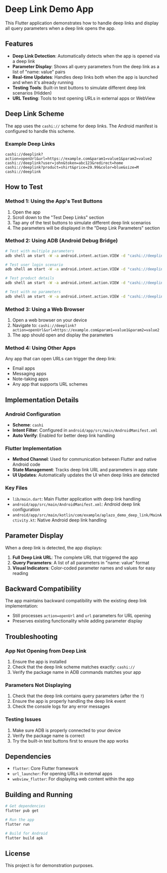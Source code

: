 # Deep Link Demo App

This Flutter application demonstrates how to handle deep links and display all query parameters when a deep link opens the app.

## Features

- **Deep Link Detection**: Automatically detects when the app is opened via a deep link
- **Parameter Display**: Shows all query parameters from the deep link as a list of "name: value" pairs
- **Real-time Updates**: Handles deep links both when the app is launched and when it's already running
- **Testing Tools**: Built-in test buttons to simulate different deep link scenarios (Hidden)
- **URL Testing**: Tools to test opening URLs in external apps or WebView

## Deep Link Scheme

The app uses the `cashi://` scheme for deep links. The Android manifest is configured to handle this scheme.

### Example Deep Links

```
cashi://deeplink?action=openUrl&url=https://example.com&param1=value1&param2=value2
cashi://deeplink?user=john&token=abc123&redirect=home
cashi://deeplink?product=shirt&price=29.99&color=blue&size=M
cashi://deeplink
```

## How to Test

### Method 1: Using the App's Test Buttons
1. Open the app
2. Scroll down to the "Test Deep Links" section
3. Tap any of the test buttons to simulate different deep link scenarios
4. The parameters will be displayed in the "Deep Link Parameters" section

### Method 2: Using ADB (Android Debug Bridge)
```bash
# Test with multiple parameters
adb shell am start -W -a android.intent.action.VIEW -d "cashi://deeplink?action=openUrl&url=https://example.com&param1=value1&param2=value2" com.example.aplazo_demo_deep_link

# Test user login scenario
adb shell am start -W -a android.intent.action.VIEW -d "cashi://deeplink?user=john&token=abc123&redirect=home" com.example.aplazo_demo_deep_link

# Test product details
adb shell am start -W -a android.intent.action.VIEW -d "cashi://deeplink?product=shirt&price=29.99&color=blue&size=M" com.example.aplazo_demo_deep_link

# Test with no parameters
adb shell am start -W -a android.intent.action.VIEW -d "cashi://deeplink" com.example.aplazo_demo_deep_link
```

### Method 3: Using a Web Browser
1. Open a web browser on your device
2. Navigate to: `cashi://deeplink?action=openUrl&url=https://example.com&param1=value1&param2=value2`
3. The app should open and display the parameters

### Method 4: Using Other Apps
Any app that can open URLs can trigger the deep link:
- Email apps
- Messaging apps
- Note-taking apps
- Any app that supports URL schemes

## Implementation Details

### Android Configuration
- **Scheme**: `cashi`
- **Intent Filter**: Configured in `android/app/src/main/AndroidManifest.xml`
- **Auto Verify**: Enabled for better deep link handling

### Flutter Implementation
- **Method Channel**: Used for communication between Flutter and native Android code
- **State Management**: Tracks deep link URL and parameters in app state
- **UI Updates**: Automatically updates the UI when deep links are detected

### Key Files
- `lib/main.dart`: Main Flutter application with deep link handling
- `android/app/src/main/AndroidManifest.xml`: Android deep link configuration
- `android/app/src/main/kotlin/com/example/aplazo_demo_deep_link/MainActivity.kt`: Native Android deep link handling

## Parameter Display

When a deep link is detected, the app displays:
1. **Full Deep Link URL**: The complete URL that triggered the app
2. **Query Parameters**: A list of all parameters in "name: value" format
3. **Visual Indicators**: Color-coded parameter names and values for easy reading

## Backward Compatibility

The app maintains backward compatibility with the existing deep link implementation:
- Still processes `action=openUrl` and `url` parameters for URL opening
- Preserves existing functionality while adding parameter display

## Troubleshooting

### App Not Opening from Deep Link
1. Ensure the app is installed
2. Check that the deep link scheme matches exactly: `cashi://`
3. Verify the package name in ADB commands matches your app

### Parameters Not Displaying
1. Check that the deep link contains query parameters (after the `?`)
2. Ensure the app is properly handling the deep link event
3. Check the console logs for any error messages

### Testing Issues
1. Make sure ADB is properly connected to your device
2. Verify the package name is correct
3. Try the built-in test buttons first to ensure the app works

## Dependencies

- `flutter`: Core Flutter framework
- `url_launcher`: For opening URLs in external apps
- `webview_flutter`: For displaying web content within the app

## Building and Running

```bash
# Get dependencies
flutter pub get

# Run the app
flutter run

# Build for Android
flutter build apk
```

## License

This project is for demonstration purposes.



